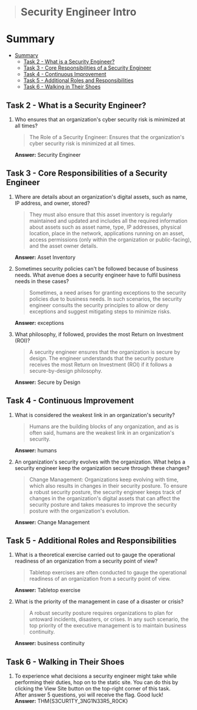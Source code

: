 > # Security Engineer Intro

# Summary
<!-- TOC -->

- [Summary](#summary)
    - [Task 2 - What is a Security Engineer?](#task-2---what-is-a-security-engineer)
    - [Task 3 - Core Responsibilities of a Security Engineer](#task-3---core-responsibilities-of-a-security-engineer)
    - [Task 4 - Continuous Improvement](#task-4---continuous-improvement)
    - [Task 5 - Additional Roles and Responsibilities](#task-5---additional-roles-and-responsibilities)
    - [Task 6 - Walking in Their Shoes](#task-6---walking-in-their-shoes)

<!-- /TOC -->

## Task 2 - What is a Security Engineer?
1. Who ensures that an organization's cyber security risk is minimized at all times?<br>
    > The Role of a Security Engineer: Ensures that the organization's cyber security risk is minimized at all times.

    **Answer:** Security Engineer

## Task 3 - Core Responsibilities of a Security Engineer
1. Where are details about an organization's digital assets, such as name, IP address, and owner, stored?<br>
    > They must also ensure that this asset inventory is regularly maintained and updated and includes all the required information about assets such as asset name, type, IP addresses, physical location, place in the network, applications running on an asset, access permissions (only within the organization or public-facing), and the asset owner details.

    **Answer:** Asset Inventory

1. Sometimes security policies can't be followed because of business needs. What avenue does a security engineer have to fulfil business needs in these cases?<br>  
    > Sometimes, a need arises for granting exceptions to the security policies due to business needs. In such scenarios, the security engineer consults the security principles to allow or deny exceptions and suggest mitigating steps to minimize risks. 

    **Answer:** exceptions 

1. What philosophy, if followed, provides the most Return on Investment (ROI)?<br>
    > A security engineer ensures that the organization is secure by design. The engineer understands that the security posture receives the most Return on Investment (ROI) if it follows a secure-by-design philosophy. 

    **Answer:** Secure by Design

## Task 4 - Continuous Improvement
1. What is considered the weakest link in an organization's security?<br>
    > Humans are the building blocks of any organization, and as is often said, humans are the weakest link in an organization's security. 

    **Answer:** humans

1. An organization's security evolves with the organization. What helps a security engineer keep the organization secure through these changes?<br>
    > Change Management: Organizations keep evolving with time, which also results in changes in their security posture. To ensure a robust security posture, the security engineer keeps track of changes in the organization's digital assets that can affect the security posture and takes measures to improve the security posture with the organization's evolution.

    **Answer:** Change Management

## Task 5 - Additional Roles and Responsibilities
1. What is a theoretical exercise carried out to gauge the operational readiness of an organization from a security point of view?<br>
    > Tabletop exercises are often conducted to gauge the operational readiness of an organization from a security point of view. 

    **Answer:** Tabletop exercise

1. What is the priority of the management in case of a disaster or crisis?<br>
    > A robust security posture requires organizations to plan for untoward incidents, disasters, or crises. In any such scenario, the top priority of the executive management is to maintain business continuity.

    **Answer:** business continuity

## Task 6 - Walking in Their Shoes
1. To experience what decisions a security engineer might take while performing their duties, hop on to the static site. You can do this by clicking the View Site button on the top-right corner of this task. <br>
    After answer 5 questions, yoi will receive the flag. Good luck!<br>
    **Answer:** THM{S3CUR1TY_3NG1N33R5_R0CK}


